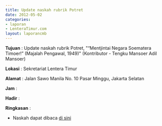 ```yaml
---
title: Update naskah rubrik Potret
date: 2012-05-02
categories:
- laporan
- LenteraTimur.com
layout: laporancmb
---
```



**Tujuan** : Update naskah rubrik Potret, "“Mentjintai Negara Soematera Timoer!” (Majalah Pengawal, 1949)" (Kontributor - Tengku Mansoer Adil Mansoer)

**Lokasi** : Sekretariat Lentera Timur 

**Alamat** : Jalan Sawo Manila No. 10 Pasar Minggu, Jakarta Selatan

**Jam** : 

**Hadir** :  


**Ringkasan** : 
* Naskah dapat dibaca [di sini](http://www.lenteratimur.com/2012/05/%e2%80%9cmentjintai-negara-soematera-timoer%e2%80%9d-majalah-pengawal-1949/)
